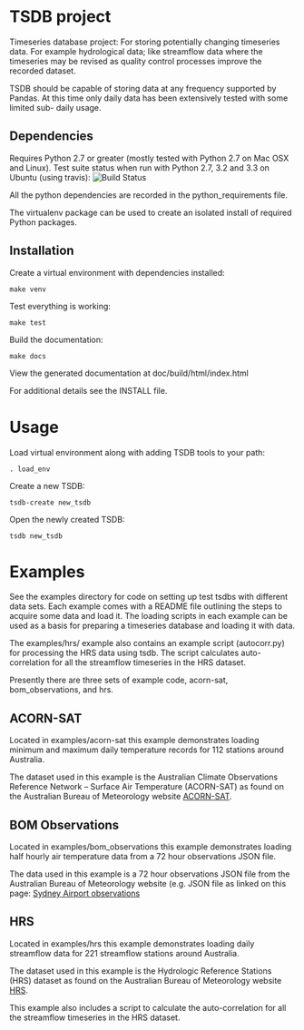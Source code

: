 # TSDB project
Timeseries database project: For storing potentially changing timeseries data.
For example hydrological data; like streamflow data where the timeseries may be
revised as quality control processes improve the recorded dataset.

TSDB should be capable of storing data at any frequency supported by Pandas.
At this time only daily data has been extensively tested with some limited sub-
daily usage.

## Dependencies
Requires Python 2.7 or greater (mostly tested with Python 2.7 on Mac OSX and Linux).
Test suite status when run with Python 2.7, 3.2 and 3.3 on Ubuntu (using travis):
![Build Status](https://travis-ci.org/amacd31/tsdb.svg?branch=master)

All the python dependencies are recorded in the python\_requirements file.

The virtualenv package can be used to create an isolated install of required Python
packages.

## Installation
Create a virtual environment with dependencies installed:

    make venv

Test everything is working:

    make test

Build the documentation:

    make docs

View the generated documentation at doc/build/html/index.html

For additional details see the INSTALL file.

# Usage
Load virtual environment along with adding TSDB tools to your path:

    . load_env

Create a new TSDB:

    tsdb-create new_tsdb

Open the newly created TSDB:

    tsdb new_tsdb

# Examples
See the examples directory for code on setting up test tsdbs with different data sets.
Each example comes with a README file outlining the steps to acquire some data and load it.
The loading scripts in each example can be used as a basis for preparing a timeseries
database and loading it with data.

The examples/hrs/ example also contains an example script (autocorr.py) for processing the
HRS data using tsdb. The script calculates auto-correlation for all the streamflow timeseries
in the HRS dataset.

Presently there are three sets of example code, acorn-sat, bom\_observations, and hrs.

## ACORN-SAT
Located in examples/acorn-sat this example demonstrates loading minimum and maximum daily
temperature records for 112 stations around Australia.

The dataset used in this example is the Australian Climate Observations Reference Network –
Surface Air Temperature (ACORN-SAT) as found on the Australian Bureau of Meteorology website
[ACORN-SAT](http://www.bom.gov.au/climate/change/acorn-sat/).

## BOM Observations
Located in examples/bom\_observations this example demonstrates loading half hourly air
temperature data from a 72 hour observations JSON file.

The data used in this example is a 72 hour observations JSON file from the
Australian Bureau of Meteorology website (e.g. JSON file as linked on this page:
[Sydney Airport observations](http://www.bom.gov.au/products/IDN60901/IDN60901.94767.shtml#other\_formats)

## HRS
Located in examples/hrs this example demonstrates loading daily streamflow data for 221
streamflow stations around Australia.

The dataset used in this example is the Hydrologic Reference Stations (HRS) dataset as found on
the Australian Bureau of Meteorology website [HRS](http://www.bom.gov.au/water/hrs/).


This example also includes a script to calculate the auto-correlation for all the streamflow
timeseries in the HRS dataset.

